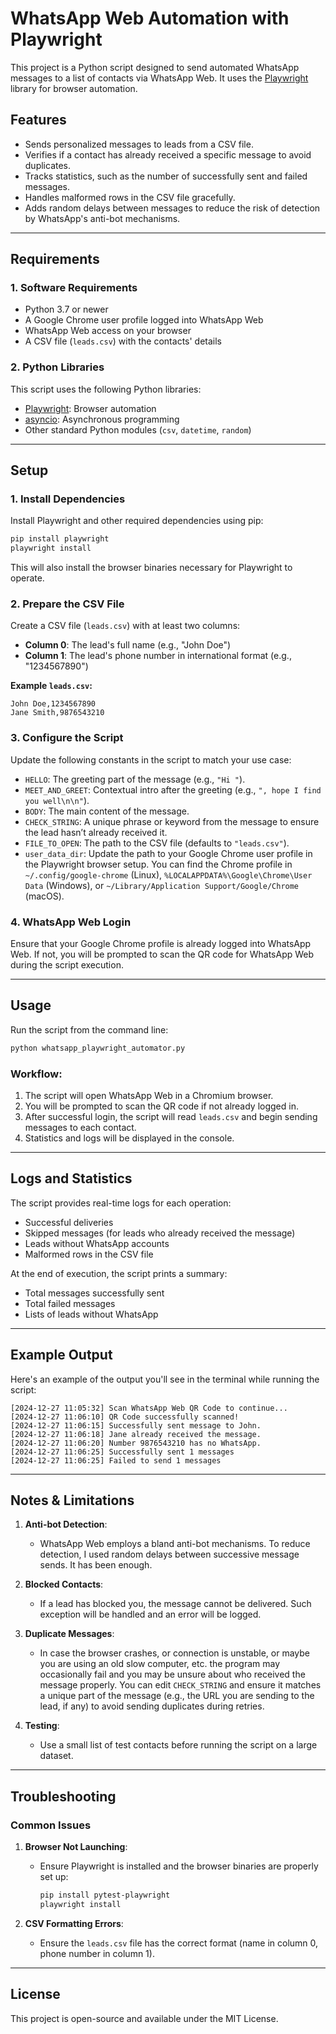 # WhatsApp Web Automation with Playwright

This project is a Python script designed to send automated WhatsApp messages to a list of contacts via WhatsApp Web. It uses the [Playwright](https://playwright.dev/) library for browser automation.

## Features

- Sends personalized messages to leads from a CSV file.
- Verifies if a contact has already received a specific message to avoid duplicates.
- Tracks statistics, such as the number of successfully sent and failed messages.
- Handles malformed rows in the CSV file gracefully.
- Adds random delays between messages to reduce the risk of detection by WhatsApp's anti-bot mechanisms.

---

## Requirements

### 1. Software Requirements

- Python 3.7 or newer
- A Google Chrome user profile logged into WhatsApp Web
- WhatsApp Web access on your browser
- A CSV file (`leads.csv`) with the contacts' details

### 2. Python Libraries

This script uses the following Python libraries:

- [Playwright](https://playwright.dev/): Browser automation
- [asyncio](https://docs.python.org/3/library/asyncio.html): Asynchronous programming
- Other standard Python modules (`csv`, `datetime`, `random`)

---

## Setup 

### 1. Install Dependencies

Install Playwright and other required dependencies using pip:

```bash
pip install playwright
playwright install
```

This will also install the browser binaries necessary for Playwright to operate.

### 2. Prepare the CSV File

Create a CSV file (`leads.csv`) with at least two columns:
- **Column 0**: The lead's full name (e.g., "John Doe")
- **Column 1**: The lead's phone number in international format (e.g., "1234567890")

**Example `leads.csv`:**
```csv
John Doe,1234567890
Jane Smith,9876543210
```

### 3. Configure the Script

Update the following constants in the script to match your use case:

- `HELLO`: The greeting part of the message (e.g., `"Hi "`).
- `MEET_AND_GREET`: Contextual intro after the greeting (e.g., `", hope I find you well\n\n"`).
- `BODY`: The main content of the message.
- `CHECK_STRING`: A unique phrase or keyword from the message to ensure the lead hasn’t already received it.
- `FILE_TO_OPEN`: The path to the CSV file (defaults to `"leads.csv"`).
- `user_data_dir`: Update the path to your Google Chrome user profile in the Playwright browser setup. You can find the Chrome profile in `~/.config/google-chrome` (Linux), `%LOCALAPPDATA%\Google\Chrome\User Data` (Windows), or `~/Library/Application Support/Google/Chrome` (macOS).

### 4. WhatsApp Web Login

Ensure that your Google Chrome profile is already logged into WhatsApp Web. If not, you will be prompted to scan the QR code for WhatsApp Web during the script execution.

---

## Usage

Run the script from the command line:

```bash
python whatsapp_playwright_automator.py
```

### Workflow:
1. The script will open WhatsApp Web in a Chromium browser.
2. You will be prompted to scan the QR code if not already logged in.
3. After successful login, the script will read `leads.csv` and begin sending messages to each contact.
4. Statistics and logs will be displayed in the console.

---

## Logs and Statistics

The script provides real-time logs for each operation:
- Successful deliveries
- Skipped messages (for leads who already received the message)
- Leads without WhatsApp accounts
- Malformed rows in the CSV file

At the end of execution, the script prints a summary:
- Total messages successfully sent
- Total failed messages
- Lists of leads without WhatsApp

---

## Example Output

Here's an example of the output you'll see in the terminal while running the script:

```
[2024-12-27 11:05:32] Scan WhatsApp Web QR Code to continue...
[2024-12-27 11:06:10] QR Code successfully scanned!
[2024-12-27 11:06:15] Successfully sent message to John.
[2024-12-27 11:06:18] Jane already received the message.
[2024-12-27 11:06:20] Number 9876543210 has no WhatsApp.
[2024-12-27 11:06:25] Successfully sent 1 messages
[2024-12-27 11:06:25] Failed to send 1 messages
```

---

## Notes & Limitations

1. **Anti-bot Detection**:
   - WhatsApp Web employs a bland anti-bot mechanisms. To reduce detection, I used random delays between successive message sends. It has been enough.

2. **Blocked Contacts**:
   - If a lead has blocked you, the message cannot be delivered. Such exception will be handled and an error will be logged.

3. **Duplicate Messages**:
   - In case the browser crashes, or connection is unstable, or maybe you are using an old slow computer, etc. the program may occasionally fail and you may be unsure about who received the message properly. You can edit `CHECK_STRING` and ensure it matches a unique part of the message (e.g., the URL you are sending to the lead, if any) to avoid sending duplicates during retries.

4. **Testing**:
   - Use a small list of test contacts before running the script on a large dataset.

---

## Troubleshooting

### Common Issues

1. **Browser Not Launching**:
   - Ensure Playwright is installed and the browser binaries are properly set up:
     ```bash
     pip install pytest-playwright
     playwright install
     ```

2. **CSV Formatting Errors**:
   - Ensure the `leads.csv` file has the correct format (name in column 0, phone number in column 1).

---

## License

This project is open-source and available under the MIT License.
